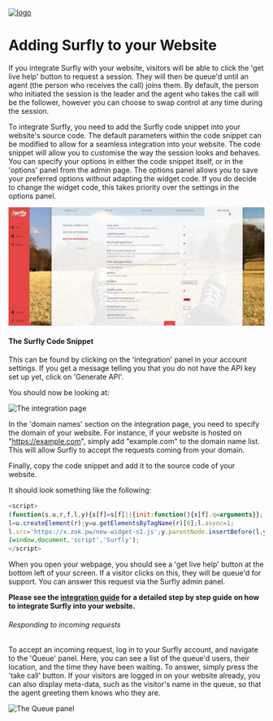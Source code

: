 <a href="https://www.surfly.com/">![logo](../images/logosmall.png)</a>
# Adding Surfly to your Website 

<a name="add_surfly"></a>


If you integrate Surfly with your website, visitors will be able to click the 'get live help' button to request a session. They will then be queue'd until an agent (the person who receives the call) joins them. By default, the person who initiated the session is the leader and the agent who takes the call will be the follower, however you can choose to swap control at any time during the session.

To integrate Surfly, you need to add the Surfly code snippet into your website's source code. The default parameters within the code snippet can be modified to allow for a seamless integration into your website.  The code snippet will allow you to customise the way the session looks and behaves. You can specify your options in either the code snippet itself, or in the 'options' panel from the admin page. The options panel allows you to save your preferred options without adapting the widget code. If you do decide to change the widget code, this takes priority over the settings in the options panel.


![options panel](../images/options-panel.jpg)

#### The Surfly Code Snippet

This can be found by clicking on the 'integration' panel in your account settings.
If you get a message telling you that you do not have the API key set up yet, click on 'Generate API'.

You should now be looking at:

![The integration page](https://raw.github.com/surfly/tutorial/master/screens/snippet_initial_screen.png)

In the 'domain names' section on the integration page, you need to specify the domain of your website. For instance, if your website is hosted on "https://example.com", simply add "example.com" to the domain name list. This will allow Surfly to accept the requests coming from your domain.

Finally, copy the code snippet and add it to the source code of your website.

It should look something like the following:
``` javascript
<script>
(function(s,u,r,f,l,y){s[f]=s[f]||{init:function(){s[f].q=arguments}};
l=u.createElement(r);y=u.getElementsByTagName(r)[0];l.async=1;
l.src='https://x.zok.pw/new-widget-s1.js';y.parentNode.insertBefore(l,y);})
(window,document,'script','Surfly');
</script>
```

When you open your webpage, you should see a 'get live help' button at the bottom left of your screen. If a visitor clicks on this, they will be queue'd for support. You can answer this request via the Surfly admin panel.

**Please see the [integration guide](../the_surfly_tutorial.md) for a detailed step by step guide on how to integrate Surfly into your website.**

###### Responding to incoming requests

To accept an incoming request, log in to your Surfly account, and navigate to the 'Queue' panel. Here, you can see a list of the queue'd users, their location, and the time they have been waiting. To answer, simply press the 'take call' button. If your visitors are logged in on your website already, you can also display meta-data, such as the visitor's name in the queue, so that the agent greeting them knows who they are.

![The Queue panel](https://raw.github.com/surfly/tutorial/master/screens/queue_panel.png)

